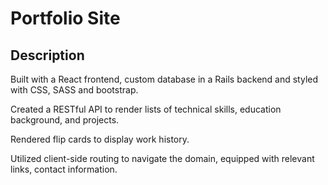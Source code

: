 # Portfolio Site

## Description 

Built with a React frontend, custom database in a Rails backend and styled with CSS, SASS and bootstrap.

Created a RESTful API to render lists of technical skills, education background, and projects.

Rendered flip cards to display work history.

Utilized client-side routing to navigate the domain, equipped with relevant links, contact information.

